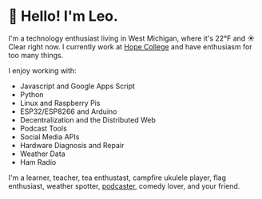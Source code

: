 # 👋 Hello! I'm Leo.

I'm a technology enthusiast living in West Michigan, where it's ​22°F and ☀️ Clear​ right now. I currently work at [Hope College](https://hope.edu/directory/people/herzog-leo/) and have enthusiasm for too many things.

I enjoy working with:
- Javascript and Google Apps Script
- Python
- Linux and Raspberry Pis
- ESP32/ESP8266 and Arduino
- Decentralization and the Distributed Web
- Podcast Tools
- Social Media APIs
- Hardware Diagnosis and Repair
- Weather Data
- Ham Radio

I'm a learner, teacher, tea enthustast, campfire ukulele player, flag enthusiast, weather spotter, [podcaster](https://spitball.show/), comedy lover, and your friend.